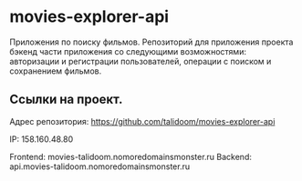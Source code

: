 # movies-explorer-api
Приложения по поиску фильмов.
Репозиторий для приложения проекта бэкенд части приложения со следующими возможностями: авторизации и регистрации пользователей, операции с поиском и сохранением фильмов.

## Ссылки на проект.
Адрес репозитория: https://github.com/talidoom/movies-explorer-api

IP: 158.160.48.80

Frontend: movies-talidoom.nomoredomainsmonster.ru
Backend: api.movies-talidoom.nomoredomainsmonster.ru
